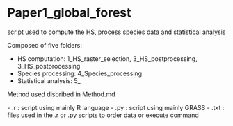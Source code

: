 # Paper1_global_forest
script used to compute the HS, process species data and statistical analysis

Composed of five folders:

- HS computation: 1_HS_raster_selection, 3_HS_postprocessing, 3_HS_postprocessing
- Species processing: 4_Species_processing
- Statistical analysis: 5_

Method used disbribed in Method.md

\- .r : script using mainly R language
\- .py : script using mainly GRASS
\- .txt : files used in the .r or .py scripts to order data or execute command
